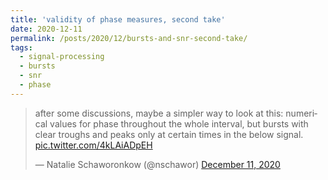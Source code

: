 ```yaml
---
title: 'validity of phase measures, second take'
date: 2020-12-11
permalink: /posts/2020/12/bursts-and-snr-second-take/
tags:
  - signal-processing
  - bursts
  - snr
  - phase
---
```

<blockquote class="twitter-tweet"  data-conversation="none" ><p lang="en" dir="ltr">after some discussions, maybe a simpler way to look at this: numerical values for phase throughout the whole interval, but bursts with clear troughs and peaks only at certain times in the below signal. <a href="https://t.co/4kLAiADpEH">pic.twitter.com/4kLAiADpEH</a></p>&mdash; Natalie Schaworonkow (@nschawor) <a href="https://twitter.com/nschawor/status/1337311799197138945?ref_src=twsrc%5Etfw">December 11, 2020</a></blockquote><script async src="https://platform.twitter.com/widgets.js" charset="utf-8"></script>
